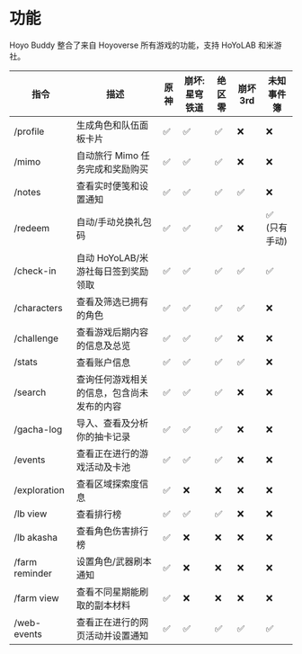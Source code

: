 # 功能

Hoyo Buddy 整合了来自 Hoyoverse 所有游戏的功能，支持 HoYoLAB 和米游社。

| 指令 | 描述 | 原神 | 崩坏: 星穹铁道 | 绝区零 | 崩坏 3rd | 未知事件簿 |
|---|---|---|---|---|---|---|
| /profile | 生成角色和队伍面板卡片 | ✅ | ✅ | ✅ | ❌ | ❌ |
| /mimo | 自动旅行 Mimo 任务完成和奖励购买 | ✅ | ✅ | ✅ | ❌ | ❌ |
| /notes | 查看实时便笺和设置通知 | ✅ | ✅ | ✅ | ✅ | ❌ |
| /redeem | 自动/手动兑换礼包码 | ✅ | ✅ | ✅ | ❌ | ✅ (只有手动) |
| /check-in | 自动 HoYoLAB/米游社每日签到奖励领取 | ✅ | ✅ | ✅ | ✅ | ✅ |
| /characters | 查看及筛选已拥有的角色  | ✅ | ✅ | ✅ | ✅ | ❌ |
| /challenge | 查看游戏后期内容的信息及总览 | ✅ | ✅ | ✅ | ❌ | ❌ |
| /stats | 查看账户信息  | ✅ | ✅ | ✅ | ✅ | ❌ |
| /search | 查询任何游戏相关的信息，包含尚未发布的内容 | ✅ | ✅ | ✅ | ❌ | ❌ |
| /gacha-log | 导入、查看及分析你的抽卡记录 | ✅ | ✅ | ✅ | ❌ | ❌ |
| /events | 查看正在进行的游戏活动及卡池 | ✅ | ✅ | ✅ | ❌ | ❌ |
| /exploration | 查看区域探索度信息 | ✅ | ❌ | ❌ | ❌ | ❌ |
| /lb view | 查看排行榜 | ✅ | ✅ | ✅ | ❌ | ❌ |
| /lb akasha | 查看角色伤害排行榜 | ✅ | ❌ | ❌ | ❌ | ❌ |
| /farm reminder | 设置角色/武器刷本通知 | ✅ | ❌ | ❌ | ❌ | ❌ |
| /farm view | 查看不同星期能刷取的副本材料 | ✅ | ❌ | ❌ | ❌ | ❌ |
| /web-events | 查看正在进行的网页活动并设置通知 | ✅ | ✅ | ✅ | ✅ | ✅ |
